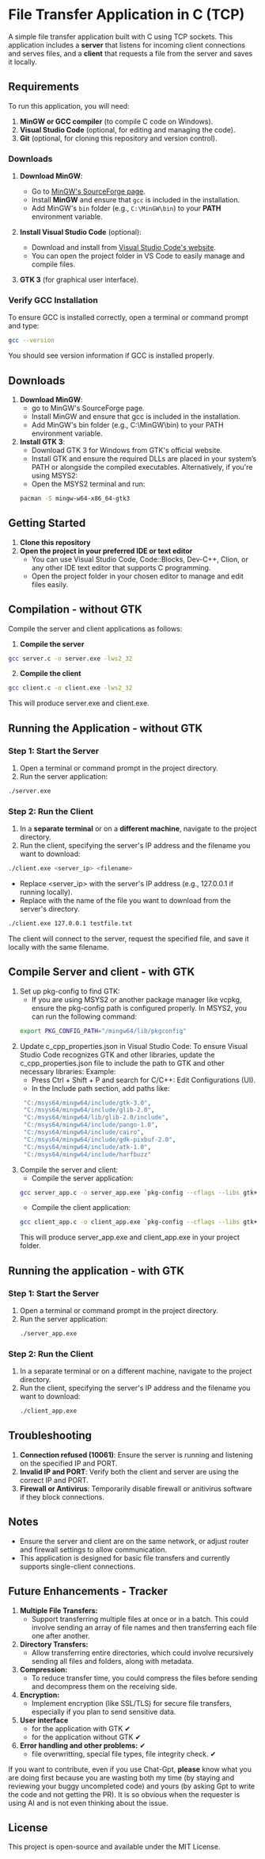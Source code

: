 # File Transfer Application in C (TCP)

A simple file transfer application built with C using TCP sockets. This application includes a **server** that listens for incoming client connections and serves files, and a **client** that requests a file from the server and saves it locally.

## Requirements

To run this application, you will need:
1. **MinGW or GCC compiler** (to compile C code on Windows).
2. **Visual Studio Code** (optional, for editing and managing the code).
3. **Git** (optional, for cloning this repository and version control).

### Downloads

1. **Download MinGW**:
   - Go to [MinGW's SourceForge page](https://sourceforge.net/projects/mingw/files/latest/download).
   - Install **MinGW** and ensure that `gcc` is included in the installation.
   - Add MinGW's `bin` folder (e.g., `C:\MinGW\bin`) to your **PATH** environment variable.

2. **Install Visual Studio Code** (optional):
   - Download and install from [Visual Studio Code's website](https://code.visualstudio.com/).
   - You can open the project folder in VS Code to easily manage and compile files.

3. **GTK 3** (for graphical user interface).

### Verify GCC Installation

To ensure GCC is installed correctly, open a terminal or command prompt and type:
```bash
gcc --version
```
You should see version information if GCC is installed properly.

## Downloads
1. **Download MinGW**:
   - go to MinGW's SourceForge page.
   - Install MinGW and ensure that gcc is included in the installation.
   - Add MinGW's bin folder (e.g., C:\MinGW\bin) to your PATH environment variable.
2. **Install GTK 3**:
   - Download GTK 3 for Windows from GTK's official website.
   - Install GTK and ensure the required DLLs are placed in your system’s PATH or alongside the compiled executables.
   Alternatively, if you're using MSYS2:
   - Open the MSYS2 terminal and run:
   ```bash
   pacman -S mingw-w64-x86_64-gtk3
   ```

## Getting Started
1. **Clone this repository**
2. **Open the project in your preferred IDE or text editor**
   - You can use Visual Studio Code, Code::Blocks, Dev-C++, Clion, or any other IDE text editor that supports C programming.
   - Open the project folder in your chosen editor to manage and edit files easily.


## Compilation - without GTK
Compile the server and client applications as follows:
1. **Compile the server**
```bash
gcc server.c -o server.exe -lws2_32
```
2. **Compile the client**
```bash
gcc client.c -o client.exe -lws2_32
```
This will produce server.exe and client.exe.

## Running the Application - without GTK
### Step 1: Start the Server
1. Open a terminal or command prompt in the project directory.
2. Run the server application:
```bash
./server.exe
```
### Step 2: Run the Client
1. In a **separate terminal** or on a **different machine**, navigate to the project directory.
2. Run the client, specifying the server's IP address and the filename you want to download:
```bash
./client.exe <server_ip> <filename>
```
   - Replace <server_ip> with the server's IP address (e.g., 127.0.0.1 if running locally).
   - Replace <filename> with the name of the file you want to download from the server's directory.
```bash
./client.exe 127.0.0.1 testfile.txt
```
The client will connect to the server, request the specified file, and save it locally with the same filename.

## Compile Server and client - with GTK
1. Set up pkg-config to find GTK:
   - If you are using MSYS2 or another package manager like vcpkg, ensure the pkg-config path is configured properly.
   In MSYS2, you can run the following command:
   ```bash
   export PKG_CONFIG_PATH="/mingw64/lib/pkgconfig"
   ```
2. Update c_cpp_properties.json in Visual Studio Code: To ensure Visual Studio Code recognizes GTK and other libraries, update the c_cpp_properties.json file to include the path to GTK and other necessary libraries:
   Example:
   - Press Ctrl + Shift + P and search for C/C++: Edit Configurations (UI).
   - In the Include path section, add paths like:
   ```bash
    "C:/msys64/mingw64/include/gtk-3.0",
    "C:/msys64/mingw64/include/glib-2.0",
    "C:/msys64/mingw64/lib/glib-2.0/include",
    "C:/msys64/mingw64/include/pango-1.0",
    "C:/msys64/mingw64/include/cairo",
    "C:/msys64/mingw64/include/gdk-pixbuf-2.0",
    "C:/msys64/mingw64/include/atk-1.0",
    "C:/msys64/mingw64/include/harfbuzz"
   ```
3. Compile the server and client:
   - Compile the server application:
   ```bash
   gcc server_app.c -o server_app.exe `pkg-config --cflags --libs gtk+-3.0` -lws2_32
   ```
   - Compile the client application:
   ```bash
   gcc client_app.c -o client_app.exe `pkg-config --cflags --libs gtk+-3.0` -lws2_32
   ```
   This will produce server_app.exe and client_app.exe in your project folder.

## Running the application - with GTK
### Step 1: Start the Server
1. Open a terminal or command prompt in the project directory.
2. Run the server application:
   ```bash
   ./server_app.exe
   ```
### Step 2: Run the Client
1. In a separate terminal or on a different machine, navigate to the project directory.
2. Run the client, specifying the server's IP address and the filename you want to download:
   ```bash
   ./client_app.exe
   ```

## Troubleshooting
1. **Connection refused (10061)**: Ensure the server is running and listening on the specified IP and PORT.
2. **Invalid IP and PORT**: Verify both the client and server are using the correct IP and PORT.
3. **Firewall or Antivirus**: Temporarily disable firewall or anitivirus software if they block connections.

## Notes
   - Ensure the server and client are on the same network, or adjust router and firewall settings to allow communication.
   - This application is designed for basic file transfers and currently supports single-client connections.

## Future Enhancements - Tracker
1. **Multiple File Transfers:**
   - Support transferring multiple files at once or in a batch. This could involve sending an array of file names and then transferring each file one after another.
2. **Directory Transfers:**
   - Allow transferring entire directories, which could involve recursively sending all files and folders, along with metadata.
3. **Compression:**
   - To reduce transfer time, you could compress the files before sending and decompress them on the receiving side.
4. **Encryption:**
   - Implement encryption (like SSL/TLS) for secure file transfers, especially if you plan to send sensitive data.
5. **User interface**
   - for the application with GTK ✔
   - for the application without GTK ✔
7. **Error handling and other problems:** ✔
   - file overwritting, special file types, file integrity check. ✔

If you want to contribute, even if you use Chat-Gpt, **please** know what you are doing first because you are wasting both my time (by staying and reviewing your buggy uncompleted code) and yours (by asking Gpt to write the code and not getting the PR). It is so obvious when the requester is using AI and is not even thinking about the issue.

## License
This project is open-source and available under the MIT License.

